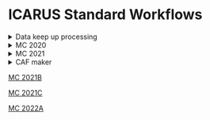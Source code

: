 # ICARUS Standard Workflows

<details><summary>Data keep up processing</summary>
stage0_multiTPC_icarus.fcl<br>
stage1_multiTPC_icarus_gauss.fcl<br>
</details>

<details><summary>MC 2020</summary>
g4_enable_spacecharge.fcl<br>
multitpc_detsim_icarus.fcl<br>
reco_icarus_driver_reco_multitpc_gauss_sce.fcl<br>
reco_icarus_driver_reco_multitpc_raw.fcl<br>
</details>

<details><summary>MC 2021</summary>
cosmics_g4_icarus.fcl<br>
g4_enable_spacecharge.fcl<br>
cosmics_g4_enable_spacecharge.fcl<br>
multitpc_detsim_icarus.fcl<br>
reco_icarus_driver_reco_multitpc_gauss.fcl<br>
reco_icarus_driver_reco_multitpc_raw.fcl<br>
</details>

<details><summary>CAF maker</summary>
cafmakerjob_icarus_sce.fcl
</details>

[MC 2021B](https://docs.google.com/document/d/13Mvt91CVixfdo1e3ah9Ru-wfbYUXEvHMlcbVk2RYCsE/edit?usp=sharing)

[MC 2021C](https://docs.google.com/document/d/1UMmff2LUnRtIpgy0_eE9D3eDw96UkuXCTBCGbWVzWak/edit?usp=sharing)

[MC 2022A](https://docs.google.com/document/d/1EFz33A7__IzkY4XKpeUjXJ8WGGc5CGkVRHFha2wqDlc/edit?usp=sharing)
